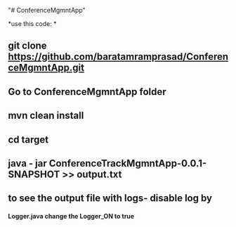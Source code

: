 "# ConferenceMgmntApp" 

*use this code: *
## git clone https://github.com/baratamramprasad/ConferenceMgmntApp.git
## Go to ConferenceMgmntApp folder
## mvn clean install
## cd target
## java - jar ConferenceTrackMgmntApp-0.0.1-SNAPSHOT <path of input file> >> output.txt
## to see the output file with logs- disable log by
#### Logger.java  change the Logger_ON to true


